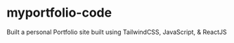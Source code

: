 # myportfolio-code
Built a personal Portfolio site built using TailwindCSS, JavaScript, &amp; ReactJS
